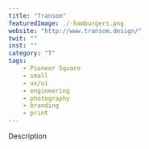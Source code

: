 ```yaml
---
title: "Transom"
featuredImage: ./-hamburgers.png
website: "http://www.transom.design/"
twit: ""
inst: ""
category: "T"
tags:
    - Pioneer Square
    - small
    - ux/ui
    - engineering
    - photography
    - branding
    - print
---
```


Description

